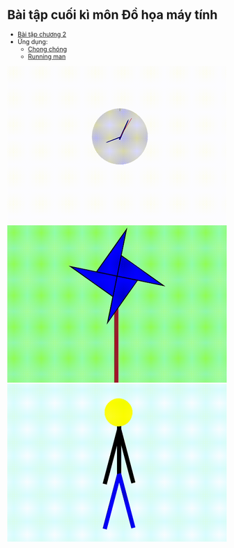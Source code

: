 # Bài tập cuối kì môn Đồ họa máy tính 
- [Bài tập chương 2](https://github.com/lapali20/CG_Final_Project/blob/main/Incline_Exercises_Clock/Incline_Exercises_Clock/Incline_Exercises_Clock/MainWindow.xaml) <br> 
- Ứng dụng: <br>
  - [Chong chóng](https://github.com/lapali20/CG_Final_Project/blob/main/Chong_chong/Chong_chong/Chong_chong/MainWindow.xaml) <br>
  - [Running man](https://github.com/lapali20/CG_Final_Project/blob/main/Running_man/Running_man/Running_man/MainWindow.xaml) <br>
  
![gif1](Gif/Clock.gif) 
![gif2](Gif/Chong_chong.gif)
![gif3](Gif/RunningMan.gif)
